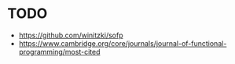 # TODO

- https://github.com/winitzki/sofp
- https://www.cambridge.org/core/journals/journal-of-functional-programming/most-cited